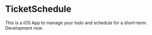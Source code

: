 # TicketSchedule
This is a iOS App to manage your todo and schedule for a short-term.
Development now.